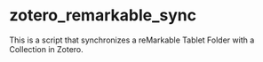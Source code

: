 # zotero_remarkable_sync
This is a script that synchronizes a reMarkable Tablet Folder with a Collection in Zotero.
